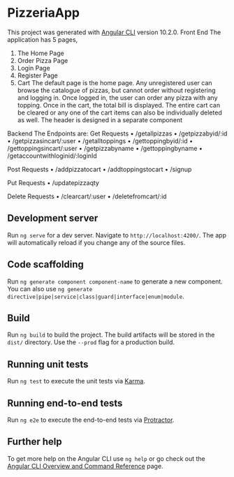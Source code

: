 # PizzeriaApp

This project was generated with [Angular CLI](https://github.com/angular/angular-cli) version 10.2.0.
Front End
The application has 5 pages, 
1)	The Home Page
2)	Order Pizza Page
3)	Login Page
4)	Register Page
5)	Cart
The default page is the home page. Any unregistered user can browse the catalogue of pizzas, but cannot order without registering and logging in. 
Once logged in, the user can order any pizza with any topping. 
Once in the cart, the total bill is displayed. The entire cart can be cleared or any one of the cart items can also be individually deleted as well. The header is designed in a separate component

Backend
The Endpoints are:
Get Requests
•	/getallpizzas
•	/getpizzabyid/:id
•	/getpizzasincart/:user
•	/getalltoppings
•	/gettoppingbyid/:id
•	/gettoppingsincart/:user
•	/getpizzabyname
•	/gettoppingbyname
•	/getaccountwithloginid/:loginId

Post Requests
•	/addpizzatocart
•	/addtoppingstocart
•	/signup

Put Requests
•	/updatepizzaqty

Delete Requests
•	/clearcart/:user
•	/deletefromcart/:id


## Development server

Run `ng serve` for a dev server. Navigate to `http://localhost:4200/`. The app will automatically reload if you change any of the source files.

## Code scaffolding

Run `ng generate component component-name` to generate a new component. You can also use `ng generate directive|pipe|service|class|guard|interface|enum|module`.

## Build

Run `ng build` to build the project. The build artifacts will be stored in the `dist/` directory. Use the `--prod` flag for a production build.

## Running unit tests

Run `ng test` to execute the unit tests via [Karma](https://karma-runner.github.io).

## Running end-to-end tests

Run `ng e2e` to execute the end-to-end tests via [Protractor](http://www.protractortest.org/).

## Further help

To get more help on the Angular CLI use `ng help` or go check out the [Angular CLI Overview and Command Reference](https://angular.io/cli) page.
